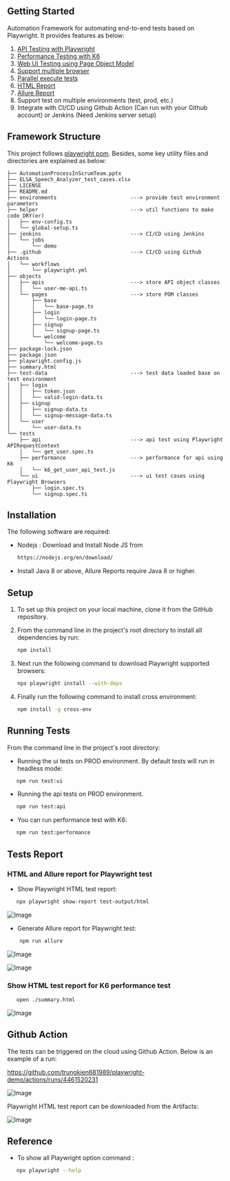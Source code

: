 ## Getting Started

Automation Framework for automating end-to-end tests based on Playwright. It provides features as below:

1. [API Testing with Playwright](https://playwright.dev/docs/api-testing)
2. [Performance Testing with K6](https://grafana.com/docs/k6/latest/)
3. [Web UI Testing using Page Object Model](https://playwright.dev/docs/pom)
4. [Support multiple browser](https://playwright.dev/docs/why-playwright#support-for-all-browsers)
5. [Parallel execute tests](https://playwright.dev/docs/test-parallel)
6. [HTML Report](https://playwright.dev/docs/test-reporters#html-reporter)
7. [Allure Report](https://www.npmjs.com/package/allure-playwright)
8. Support test on multiple environments (test, prod, etc.)
9. Integrate with CI/CD using Github Action (Can run with your Github account) or Jenkins (Need Jenkins server setup)

## Framework Structure

This project follows [playwright pom](https://playwright.dev/docs/pom). Besides, some key utility files and directories are explained as below:

```
├── AutomationProcessInScrumTeam.pptx
├── ELSA_Speech_Analyzer_test_cases.xlsx
├── LICENSE
├── README.md
├── environments                        ---> provide test environment parameters
├── helper                              ---> util functions to make code DRY(er)
│   ├── env-config.ts
│   └── global-setup.ts
├── jenkins                             ---> CI/CD using Jenkins
│   └── jobs
│       └── demo
├── .github                             ---> CI/CD using Github Actions
│   └── workflows
│       └── playwright.yml
├── objects
│   ├── apis                            ---> store API object classes
│   │   └── user-me-api.ts
│   └── pages                           ---> store POM classes
│       ├── base
│       │   └── base-page.ts
│       ├── login
│       │   └── login-page.ts
│       ├── signup
│       │   └── signup-page.ts
│       └── welcome
│           └── welcome-page.ts
├── package-lock.json
├── package.json
├── playwright.config.js
├── summary.html
├── test-data                           ---> test data loaded base on test environment
│   ├── login
│   │   ├── token.json
│   │   └── valid-login-data.ts
│   ├── signup
│   │   ├── signup-data.ts
│   │   └── signup-message-data.ts
│   └── user
│       └── user-data.ts
└── tests
    ├── api                             ---> api test using Playwright APIRequestContext
    │   └── get_user.spec.ts
    ├── performance                     ---> performance for api using K6
    │   └── k6_get_user_api_test.js
    └── ui                              ---> ui test cases using Playwright Browsers
        ├── login.spec.ts
        └── signup.spec.ts
```

## Installation

The following software are required:

- Nodejs : Download and Install Node JS from

  ```sh
  https://nodejs.org/en/download/
  ```

- Install Java 8 or above, Allure Reports require Java 8 or higher.

## Setup

1. To set up this project on your local machine, clone it from the GitHub repository.
2. From the command line in the project's root directory to install all dependencies by run:

   ```bash
   npm install
   ```

3. Next run the following command to download Playwright supported browsers:

   ```bash
   npx playwright install --with-deps
   ```

4. Finally run the following command to install cross environment:

   ```bash
   npm install -g cross-env
   ```

## Running Tests

From the command line in the project's root directory:

- Running the ui tests on PROD environment. By default tests will run in headless mode:

```bash
   npm run test:ui
```

- Running the api tests on PROD environment.

```bash
   npm run test:api
```

- You can run performance test with K6:

```bash
   npm run test:performance
```

## Tests Report

### HTML and Allure report for Playwright test

- Show Playwright HTML test report:

```bash
   npx playwright show-report test-output/html
```

![Image](https://github.com/user-attachments/assets/77521ec3-6b64-412c-b49a-cbe195cabe01)

- Generate Allure report for Playwright test:

```bash
    npm run allure
```

![Image](https://github.com/user-attachments/assets/beddda89-de47-4269-95f1-6aff4dd78b47)

![Image](https://github.com/user-attachments/assets/f81319c4-e0fa-4be3-a135-c7a1a2c9bbaf)

### Show HTML test report for K6 performance test

```bash
   open ./summary.html
```

![Image](https://github.com/user-attachments/assets/1d2a3614-9bf5-40cb-a342-c4261e72280d)

## Github Action

The tests can be triggered on the cloud using Github Action. Below is an example of a run:

<https://github.com/trungkien681989/playwright-demo/actions/runs/4461520231>

![Image](https://github.com/user-attachments/assets/25db0a6f-26ab-4989-a8c9-5c1265968b6b)

Playwright HTML test report can be downloaded from the Artifacts:

![Image](https://github.com/user-attachments/assets/321f741c-4201-417c-9c1a-633d35aa18c2)

## Reference

- To show all Playwright option command :

```bash
   npx playwright --help
```
